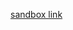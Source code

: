 [sandbox link](https://codesandbox.io/p/sandbox/lecture16-hw-xc894j?file=%2Fsrc%2Findex.js%3A12%2C15)